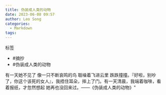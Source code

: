```yaml
---
title: 伪装成人类的动物
date: 2023-06-08 09:57
author: Leo Song
categories:
  - Markdown
tags:
---
```


标签

- #摘抄 
- #伪装成人类的动物

有一天她不见了
像一只不断哀鸣的鸟
聒噪着飞进云里
跌跌撞撞。『好啦，别吵了，你这个该死的女人』，我捂住耳朵，摔上了门。有一天清晨，我端着咖啡，看着报纸，才忽然想起
她再也没回来过。——《伪装成人类的动物》"

